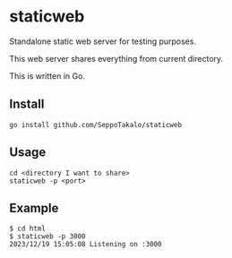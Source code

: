 # staticweb
Standalone static web server for testing purposes.

This web server shares everything from current directory.

This is written in Go.

## Install

```shell
go install github.com/SeppoTakalo/staticweb
```

## Usage

```shell
cd <directory I want to share>
staticweb -p <port>
```

## Example

```shell
$ cd html
$ staticweb -p 3000
2023/12/19 15:05:08 Listening on :3000
```
